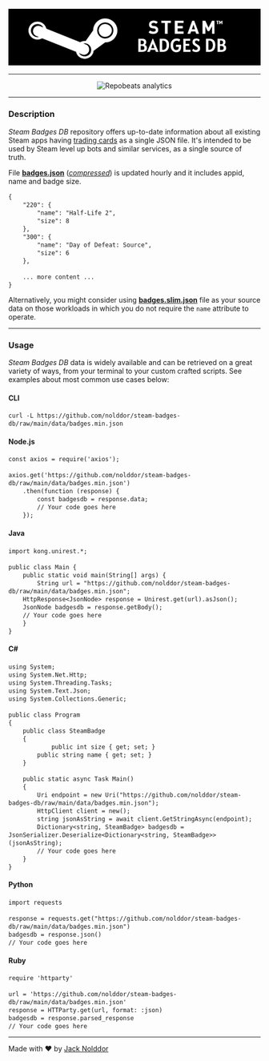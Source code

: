 <div align="center">

![Steam Badges DB](https://github.com/nolddor/steam-badges-db/raw/main/resources/banner.png "Steam Badges DB logo")

</div>

---

<div align="center">

![Repobeats analytics](https://repobeats.axiom.co/api/embed/172037d379e6f08cdcefa56905abf10a8ab8b5f2.svg "Repobeats analytics image")

</div>

---
### Description

_Steam Badges DB_ repository offers up-to-date information about all existing Steam apps having [trading cards](https://steamcommunity.com/tradingcards) as a single JSON file. It's intended to be used by Steam level up bots and similar services, as a single source of truth.

File **[badges.json](https://github.com/nolddor/steam-badges-db/raw/main/data/badges.json)** (_[compressed](https://github.com/nolddor/steam-badges-db/raw/main/data/badges.min.json)_) is updated hourly and it includes appid, name and badge size.
```
{
    "220": {
        "name": "Half-Life 2",
        "size": 8
    },
    "300": {
        "name": "Day of Defeat: Source",
        "size": 6
    },

    ... more content ...
}
```
Alternatively, you might consider using **[badges.slim.json](https://github.com/nolddor/steam-badges-db/raw/main/data/badges.slim.json)** file as your source data on those workloads in which you do not require the `name` attribute to operate.

---
### Usage

_Steam Badges DB_ data is widely available and can be retrieved on a great variety of ways, from your terminal to your custom crafted scripts. See examples about most common use cases below:

#### CLI
```
curl -L https://github.com/nolddor/steam-badges-db/raw/main/data/badges.min.json
```

#### Node.js
```
const axios = require('axios');

axios.get('https://github.com/nolddor/steam-badges-db/raw/main/data/badges.min.json')
    .then(function (response) {
        const badgesdb = response.data;
        // Your code goes here
    });
```

#### Java
```
import kong.unirest.*;

public class Main {
    public static void main(String[] args) {
        String url = "https://github.com/nolddor/steam-badges-db/raw/main/data/badges.min.json";
	HttpResponse<JsonNode> response = Unirest.get(url).asJson();
	JsonNode badgesdb = response.getBody();
	// Your code goes here
    }
}
```

#### C#
```
using System;
using System.Net.Http;
using System.Threading.Tasks;
using System.Text.Json;
using System.Collections.Generic;
					
public class Program
{
	public class SteamBadge
	{
	        public int size { get; set; }
		public string name { get; set; }
	}
	
	public static async Task Main()
	{
		Uri endpoint = new Uri("https://github.com/nolddor/steam-badges-db/raw/main/data/badges.min.json");
		HttpClient client = new();		
		string jsonAsString = await client.GetStringAsync(endpoint);
		Dictionary<string, SteamBadge> badgesdb = JsonSerializer.Deserialize<Dictionary<string, SteamBadge>>(jsonAsString);
		// Your code goes here
	}
}
```

#### Python
```
import requests

response = requests.get("https://github.com/nolddor/steam-badges-db/raw/main/data/badges.min.json")
badgesdb = response.json()
// Your code goes here
```

#### Ruby
```
require 'httparty'

url = 'https://github.com/nolddor/steam-badges-db/raw/main/data/badges.min.json'
response = HTTParty.get(url, format: :json)
badgesdb = response.parsed_response
// Your code goes here
```

---
Made with :heart: by [Jack Nolddor](https://steamcommunity.com/id/nolddor)
